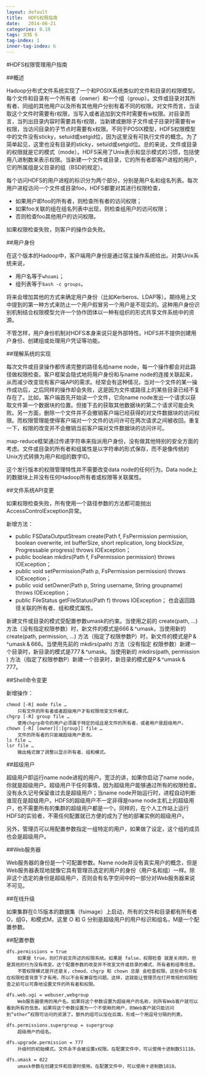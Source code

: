 ```yaml
---
layout: default
title:  HDFS权限指南
date:   2014-06-21
categories: 0.18
tags: 文档 6
tag-index: 1
inner-tag-index: 6
---
```


#HDFS权限管理用户指南

##概述

Hadoop分布式文件系统实现了一个和POSIX系统类似的文件和目录的权限模型。每个文件和目录有一个所有者（owner）和一个组（group）。文件或目录对其所有者、同组的其他用户以及所有其他用户分别有着不同的权限。对文件而言，当读取这个文件时需要有r权限，当写入或者追加到文件时需要有w权限。对目录而言，当列出目录内容时需要具有r权限，当新建或删除子文件或子目录时需要有w权限，当访问目录的子节点时需要有x权限。不同于POSIX模型，HDFS权限模型中的文件没有sticky，setuid或setgid位，因为这里没有可执行文件的概念。为了简单起见，这里也没有目录的sticky，setuid或setgid位。总的来说，文件或目录的权限就是它的模式（mode）。HDFS采用了Unix表示和显示模式的习惯，包括使用八进制数来表示权限。当新建一个文件或目录，它的所有者即客户进程的用户，它的所属组是父目录的组（BSD的规定）。

每个访问HDFS的用户进程的标识分为两个部分，分别是用户名和组名列表。每次用户进程访问一个文件或目录foo，HDFS都要对其进行权限检查，

* 如果用户即foo的所有者，则检查所有者的访问权限；
* 如果foo关联的组在组名列表中出现，则检查组用户的访问权限；
* 否则检查foo其他用户的访问权限。

如果权限检查失败，则客户的操作会失败。

##用户身份

在这个版本的Hadoop中，客户端用户身份是通过宿主操作系统给出。对类Unix系统来说，

* 用户名等于`whoami`；
* 组列表等于`bash -c groups`。

将来会增加其他的方式来确定用户身份（比如Kerberos、LDAP等）。期待用上文中提到的第一种方式来防止一个用户假冒另一个用户是不现实的。这种用户身份识别机制结合权限模型允许一个协作团体以一种有组织的形式共享文件系统中的资源。

不管怎样，用户身份机制对HDFS本身来说只是外部特性。HDFS并不提供创建用户身份、创建组或处理用户凭证等功能。

##理解系统的实现

每次文件或目录操作都传递完整的路径名给name node，每一个操作都会对此路径做权限检查。客户框架会隐式地将用户身份和与name node的连接关联起来，从而减少改变现有客户端API的需求。经常会有这种情况，当对一个文件的某一操作成功后，之后同样的操作却会失败，这是因为文件或路径上的某些目录已经不复存在了。比如，客户端首先开始读一个文件，它向name node发出一个请求以获取文件第一个数据块的位置。但接下去的获取其他数据块的第二个请求可能会失败。另一方面，删除一个文件并不会撤销客户端已经获得的对文件数据块的访问权限。而权限管理能使得客户端对一个文件的访问许可在两次请求之间被收回。重复一下，权限的改变并不会撤销当前客户端对文件数据块的访问许可。

map-reduce框架通过传递字符串来指派用户身份，没有做其他特别的安全方面的考虑。文件或目录的所有者和组属性是以字符串的形式保存，而不是像传统的Unix方式转换为用户和组的数字ID。

这个发行版本的权限管理特性并不需要改变data node的任何行为。Data node上的数据块上并没有任何Hadoop所有者或权限等关联属性。

##文件系统API变更

如果权限检查失败，所有使用一个路径参数的方法都可能抛出AccessControlException异常。

新增方法：

* public FSDataOutputStream create(Path f, FsPermission permission, boolean overwrite, int bufferSize, short replication, long blockSize, Progressable progress) throws IOException；
* public boolean mkdirs(Path f, FsPermission permission) throws IOException；
* public void setPermission(Path p, FsPermission permission) throws IOException；
* public void setOwner(Path p, String username, String groupname) throws IOException；
* public FileStatus getFileStatus(Path f) throws IOException； 也会返回路径关联的所有者、组和模式属性。

新建文件或目录的模式受配置参数umask的约束。当使用之前的 create(path, …) 方法（没有指定权限参数）时，新文件的模式是666 & ^umask。当使用新的 create(path, permission, …) 方法（指定了权限参数P）时，新文件的模式是P & ^umask & 666。当使用先前的 mkdirs(path) 方法（没有指定 权限参数）新建一个目录时，新目录的模式是777 & ^umask。当使用新的 mkdirs(path, permission ) 方法（指定了权限参数P）新建一个目录时，新目录的模式是P & ^umask & 777。

##Shell命令变更

新增操作：

	chmod [-R] mode file …
		只有文件的所有者或者超级用户才有权限改变文件模式。
	chgrp [-R] group file …
		使用chgrp命令的用户必须属于特定的组且是文件的所有者，或者用户是超级用户。
	chown [-R] [owner][:[group]] file …
		文件的所有者的只能被超级用户更改。
	ls file …
	lsr file …
		输出格式做了调整以显示所有者、组和模式。

##超级用户

超级用户即运行name node进程的用户。宽泛的讲，如果你启动了name node，你就是超级用户。超级用户干任何事情，因为超级用户能够通过所有的权限检查。没有永久记号保留谁过去是超级用户；当name node开始运行时，进程自动判断谁现在是超级用户。HDFS的超级用户不一定非得是name node主机上的超级用户，也不需要所有的集群的超级用户都是一个。同样的，在个人工作站上运行HDFS的实验者，不需任何配置就已方便的成为了他的部署实例的超级用户。

另外，管理员可以用配置参数指定一组特定的用户，如果做了设定，这个组的成员也会是超级用户。

##Web服务器

Web服务器的身份是一个可配置参数。Name node并没有真实用户的概念，但是Web服务器表现地就像它具有管理员选定的用户的身份（用户名和组）一样。除非这个选定的身份是超级用户，否则会有名字空间中的一部分对Web服务器来说不可见。

##在线升级

如果集群在0.15版本的数据集（fsimage）上启动，所有的文件和目录都有所有者O，组G，和模式M，这里 O 和 G 分别是超级用户的用户标识和组名，M是一个配置参数。

##配置参数

	dfs.permissions = true
		如果是 true，则打开前文所述的权限系统。如果是 false，权限检查 就是关闭的，但是其他的行为没有改变。这个配置参数的改变并不改变文件或目录的模式、所有者和组等信息。
		不管权限模式是开还是关，chmod，chgrp 和 chown 总是 会检查权限。这些命令只有在权限检查背景下才有用，所以不会有兼容性问题。这样，这就能让管理员在打开常规的权限检查之前可以可靠地设置文件的所有者和权限。

	dfs.web.ugi = webuser,webgroup
		Web服务器使用的用户名。如果将这个参数设置为超级用户的名称，则所有Web客户就可以看到所有的信息。如果将这个参数设置为一个不使用的用户，则Web客户就只能访问到“other”权限可访问的资源了。额外的组可以加在后面，形成一个用逗号分隔的列表。

	dfs.permissions.supergroup = supergroup
		超级用户的组名。

	dfs.upgrade.permission = 777
		升级时的初始模式。文件永不会被设置x权限。在配置文件中，可以使用十进制数51110。

	dfs.umask = 022
		umask参数在创建文件和目录时使用。在配置文件中，可以使用十进制数1810。